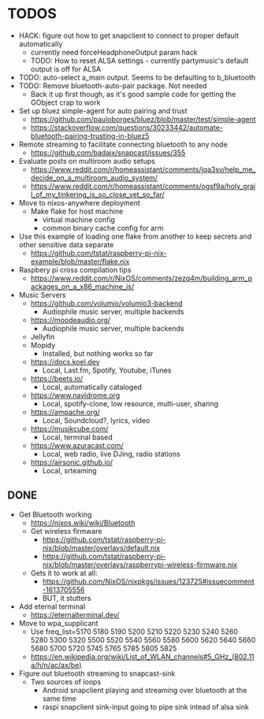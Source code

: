 TODOS
=====

* HACK: figure out how to get snapclient to connect to proper default automatically
  * currently need forceHeadphoneOutput param hack
  * TODO: How to reset ALSA settings - currently partymusic's default output is off for ALSA
* TODO: auto-select a_main output. Seems to be defaulting to b_bluetooth
* TODO: Remove bluetooth-auto-pair package. Not needed
  * Back it up first though, as it's good sample code for getting the GObject crap to work
* Set up bluez simple-agent for auto pairing and trust
  * https://github.com/pauloborges/bluez/blob/master/test/simple-agent
  * https://stackoverflow.com/questions/30233442/automate-bluetooth-pairing-trusting-in-bluez5
* Remote streaming to facilitate connecting bluetooth to any node
  * https://github.com/badaix/snapcast/issues/355
* Evaluate posts on multiroom audio setups
  * https://www.reddit.com/r/homeassistant/comments/jqa3sv/help_me_decide_on_a_multiroom_audio_system/
  * https://www.reddit.com/r/homeassistant/comments/ogsf9a/holy_grail_of_my_tinkering_is_so_close_yet_so_far/
* Move to nixos-anywhere deployment
  * Make flake for host machine
    * virtual machine config
    * common binary cache config for arm
* Use this example of loading one flake from another to keep secrets and other sensitive data separate
  * https://github.com/tstat/raspberry-pi-nix-example/blob/master/flake.nix
* Raspbery pi cross compilation tips
  * https://www.reddit.com/r/NixOS/comments/zezq4m/building_arm_packages_on_a_x86_machine_is/
* Music Servers
  * https://github.com/volumio/volumio3-backend
    * Audiophile music server, multiple backends
  * https://moodeaudio.org/
    * Audiophile music server, multiple backends
  * Jellyfin
  * Mopidy
    * Installed, but nothing works so far
  * https://docs.koel.dev
    * Local, Last.fm, Spotify, Youtube, iTunes
  * https://beets.io/
    * Local, automatically cataloged
  * https://www.navidrome.org
    * Local, spotify-clone, low resource, multi-user, sharing
  * https://ampache.org/
    * Local, Soundcloud?, lyrics, video
  * https://musikcube.com/
    * Local, terminal based
  * https://www.azuracast.com/
    * Local, web radio, live DJing, radio stations
  * https://airsonic.github.io/
    * Local, srteaming

DONE
----
* Get Bluetooth working
  * https://nixos.wiki/wiki/Bluetooth
  * Get wireless firmware
    * https://github.com/tstat/raspberry-pi-nix/blob/master/overlays/default.nix
    * https://github.com/tstat/raspberry-pi-nix/blob/master/overlays/raspberrypi-wireless-firmware.nix
  * Gets it to work at all:
    * https://github.com/NixOS/nixpkgs/issues/123725#issuecomment-1613705556
    * BUT, it stutters
* Add eternal terminal
  * https://eternalterminal.dev/
* Move to wpa_supplicant
  * Use freq_list=5170 5180 5190 5200 5210 5220 5230 5240 5260 5280 5300 5320 5500 5520 5540 5560 5580 5600 5620 5640 5660 5680 5700 5720 5745 5765 5785 5805 5825
  * https://en.wikipedia.org/wiki/List_of_WLAN_channels#5_GHz_(802.11a/h/n/ac/ax/be)
* Figure out bluetooth streaming to snapcast-sink
  * Two sources of loops
    * Android snapclient playing and streaming over bluetooth at the same time
    * raspi snapclient sink-input going to pipe sink intead of alsa sink
